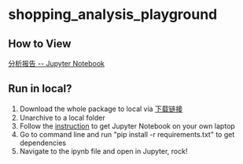 # shopping_analysis_playground

## How to View
[分析报告 -- Jupyter Notebook](https://github.com/jezecheng/shopping_analysis_playground/blob/main/%E5%95%86%E5%8A%A1%E5%88%86%E6%9E%90%E4%B8%8E%E6%95%B0%E6%8D%AE%E5%8C%96%E8%BF%90%E8%90%A5.ipynb)

## Run in local?
1. Download the whole package to local via [下载链接](https://github.com/jezecheng/shopping_analysis_playground/archive/refs/heads/main.zip)
2. Unarchive to a local folder
3. Follow the [instruction](https://www.jianshu.com/p/91365f343585) to get Jupyter Notebook on your own laptop
4. Go to command line and run "pip install -r requirements.txt" to get dependencies
5. Navigate to the ipynb file and open in Jupyter, rock!
